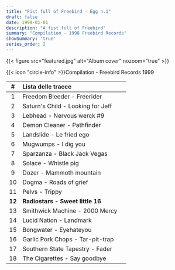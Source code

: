 ```yaml
---
title: "Fist full of Freebird - Egg n.1"
draft: false
date: 1999-01-01
description: "A fist full of Freebird"
summary: "Compilation - 1998 Freebird Records"
showSummary: 'true'
series_order: 2
---
```


{{< figure
    src="featured.jpg"
    alt="Album cover"
    nozoom="true"
    >}}

{{< icon "circle-info" >}}Compilation - Freebird Records 1999

| #     | Lista delle tracce                                                   |               |
| :---: | :---                                                                 | :---          |
| 1     | Freedom Bleeder - Freerider                                          |               |
| 2     | Saturn's Child - Looking for Jeff                                    |               |
| 3     | Lebhead - Nervous werck #9                                           |               |
| 4     | Demon Cleaner - Pathfinder                                           |               |
| 5     | Landslide - Le fried ego                                             |               |
| 6     | Mugwumps - I dig you                                                 |               |
| 7     | Sparzanza - Black Jack Vegas                                         |               |
| 8     | Solace - Whistle pig                                                 |               |
| 9     | Dozer - Mammoth mountain                                             |               |
| 10    | Dogma - Roads of grief                                               |               |
| 11    | Pelvs - Trippy                                                       |               |
| **12**| **Radiostars - Sweet little 16**                                     |               |
| 13    | Smithwick Machine - 2000 Mercy                                       |               |
| 14    | Lucid Nation - Landmark                                              |               |
| 15    | Bongwater - Eyehateyou                                               |               |
| 16    | Garlic Pork Chops - Tar-pit-trap                                     |               |
| 17    | Southern State Tapestry - Fader                                      |               |
| 18    | The Cigarettes - Say goodbye                                         |               |

